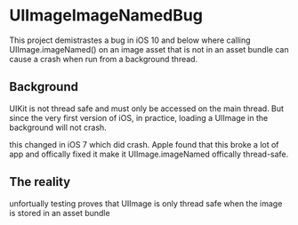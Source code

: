 # UIImageImageNamedBug

This project demistrastes a bug in iOS 10 and below where calling UIImage.imageNamed() on an image asset that is not in an asset bundle can cause a crash when run from a background thread.

## Background

UIKit is not thread safe and must only be accessed on the main thread. But since the very first version of iOS, in practice, loading a UIImage in the background will not crash.

this changed in iOS 7 which did crash. Apple found that this broke a lot of app and offically fixed it make it UIImage.imageNamed offically thread-safe.

## The reality

unfortually testing proves that UIImage is only thread safe when the image is stored in an asset bundle
